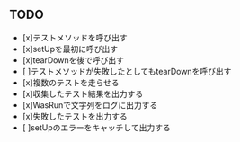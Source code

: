 ## TODO
- [x]テストメソッドを呼び出す
- [x]setUpを最初に呼び出す
- [x]tearDownを後で呼び出す
- [ ]テストメソッドが失敗したとしてもtearDownを呼び出す
- [x]複数のテストを走らせる
- [x]収集したテスト結果を出力する
- [x]WasRunで文字列をログに出力する
- [x]失敗したテストを出力する
- [ ]setUpのエラーをキャッチして出力する